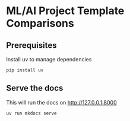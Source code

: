# ML/AI Project Template Comparisons

## Prerequisites
Install uv to manage dependencies
```
pip install uv
```

## Serve the docs
This will run the docs on http://127.0.0.1:8000
```
uv run mkdocs serve
```